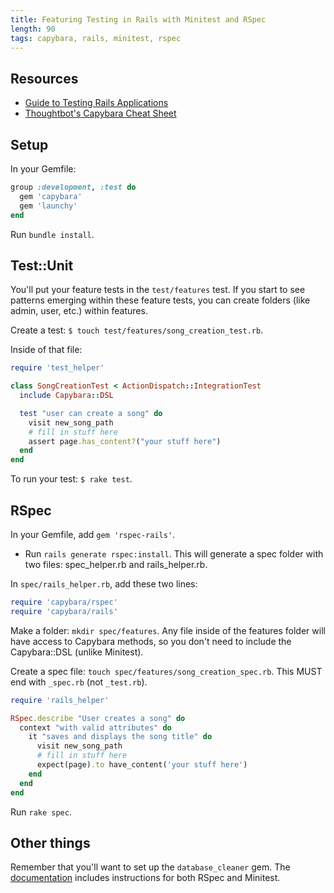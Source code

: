 ```yaml
---
title: Featuring Testing in Rails with Minitest and RSpec
length: 90
tags: capybara, rails, minitest, rspec
---
```


## Resources

* [Guide to Testing Rails Applications](http://guides.rubyonrails.org/testing.html)
* [Thoughtbot's Capybara Cheat Sheet](https://learn.thoughtbot.com/test-driven-rails-resources/capybara.pdf)

## Setup

In your Gemfile:

```ruby
group :development, :test do
  gem 'capybara'
  gem 'launchy'
end
```

Run `bundle install`.

## Test::Unit

You'll put your feature tests in the `test/features` test. If you start to see patterns emerging within these feature tests, you can create folders (like admin, user, etc.) within features.

Create a test: `$ touch test/features/song_creation_test.rb`.

Inside of that file:

```ruby
require 'test_helper'

class SongCreationTest < ActionDispatch::IntegrationTest
  include Capybara::DSL

  test "user can create a song" do
    visit new_song_path
    # fill in stuff here
    assert page.has_content?("your stuff here")
  end
end
```

To run your test: `$ rake test`. 

## RSpec

In your Gemfile, add `gem 'rspec-rails'`. 

* Run `rails generate rspec:install`. This will generate a spec folder with two files: spec_helper.rb and rails_helper.rb. 

In `spec/rails_helper.rb`, add these two lines:

```ruby
require 'capybara/rspec'
require 'capybara/rails'
```

Make a folder: `mkdir spec/features`. Any file inside of the features folder will have access to Capybara methods, so you don't need to include the Capybara::DSL (unlike Minitest).

Create a spec file: `touch spec/features/song_creation_spec.rb`. This MUST end with `_spec.rb` (not `_test.rb`).

```ruby
require 'rails_helper'

RSpec.describe "User creates a song" do
  context "with valid attributes" do
    it "saves and displays the song title" do
      visit new_song_path
      # fill in stuff here
      expect(page).to have_content('your stuff here')
    end
  end
end
```

Run `rake spec`. 

## Other things

Remember that you'll want to set up the `database_cleaner` gem. The [documentation](https://github.com/DatabaseCleaner/database_cleaner) includes instructions for both RSpec and Minitest. 
